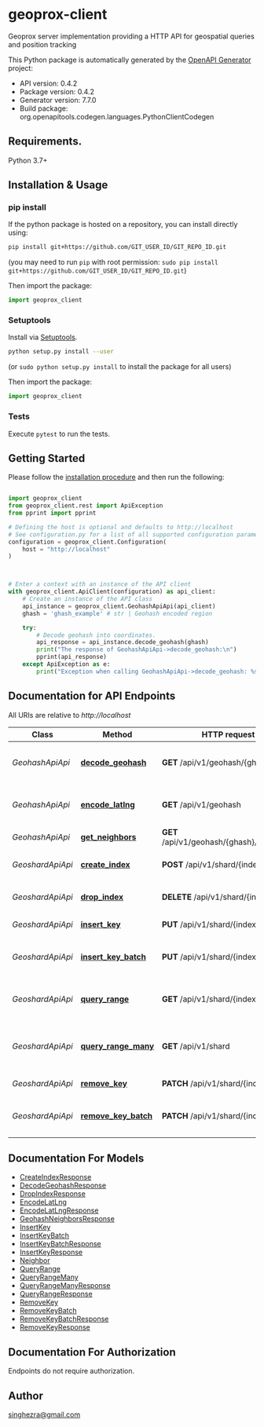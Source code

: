 # geoprox-client
Geoprox server implementation providing a HTTP API for geospatial queries and position tracking

This Python package is automatically generated by the [OpenAPI Generator](https://openapi-generator.tech) project:

- API version: 0.4.2
- Package version: 0.4.2
- Generator version: 7.7.0
- Build package: org.openapitools.codegen.languages.PythonClientCodegen

## Requirements.

Python 3.7+

## Installation & Usage
### pip install

If the python package is hosted on a repository, you can install directly using:

```sh
pip install git+https://github.com/GIT_USER_ID/GIT_REPO_ID.git
```
(you may need to run `pip` with root permission: `sudo pip install git+https://github.com/GIT_USER_ID/GIT_REPO_ID.git`)

Then import the package:
```python
import geoprox_client
```

### Setuptools

Install via [Setuptools](http://pypi.python.org/pypi/setuptools).

```sh
python setup.py install --user
```
(or `sudo python setup.py install` to install the package for all users)

Then import the package:
```python
import geoprox_client
```

### Tests

Execute `pytest` to run the tests.

## Getting Started

Please follow the [installation procedure](#installation--usage) and then run the following:

```python

import geoprox_client
from geoprox_client.rest import ApiException
from pprint import pprint

# Defining the host is optional and defaults to http://localhost
# See configuration.py for a list of all supported configuration parameters.
configuration = geoprox_client.Configuration(
    host = "http://localhost"
)



# Enter a context with an instance of the API client
with geoprox_client.ApiClient(configuration) as api_client:
    # Create an instance of the API class
    api_instance = geoprox_client.GeohashApiApi(api_client)
    ghash = 'ghash_example' # str | Geohash encoded region

    try:
        # Decode geohash into coordinates.
        api_response = api_instance.decode_geohash(ghash)
        print("The response of GeohashApiApi->decode_geohash:\n")
        pprint(api_response)
    except ApiException as e:
        print("Exception when calling GeohashApiApi->decode_geohash: %s\n" % e)

```

## Documentation for API Endpoints

All URIs are relative to *http://localhost*

Class | Method | HTTP request | Description
------------ | ------------- | ------------- | -------------
*GeohashApiApi* | [**decode_geohash**](docs/GeohashApiApi.md#decode_geohash) | **GET** /api/v1/geohash/{ghash} | Decode geohash into coordinates.
*GeohashApiApi* | [**encode_latlng**](docs/GeohashApiApi.md#encode_latlng) | **GET** /api/v1/geohash | Encode coordinates into geohash
*GeohashApiApi* | [**get_neighbors**](docs/GeohashApiApi.md#get_neighbors) | **GET** /api/v1/geohash/{ghash}/neighbors | Neighboring regions
*GeoshardApiApi* | [**create_index**](docs/GeoshardApiApi.md#create_index) | **POST** /api/v1/shard/{index} | Create geospatial index
*GeoshardApiApi* | [**drop_index**](docs/GeoshardApiApi.md#drop_index) | **DELETE** /api/v1/shard/{index} | Deletes geospatial index
*GeoshardApiApi* | [**insert_key**](docs/GeoshardApiApi.md#insert_key) | **PUT** /api/v1/shard/{index} | Insert key into index
*GeoshardApiApi* | [**insert_key_batch**](docs/GeoshardApiApi.md#insert_key_batch) | **PUT** /api/v1/shard/{index}/batch | Insert multiple keys into index
*GeoshardApiApi* | [**query_range**](docs/GeoshardApiApi.md#query_range) | **GET** /api/v1/shard/{index} | Search index for objects nearby
*GeoshardApiApi* | [**query_range_many**](docs/GeoshardApiApi.md#query_range_many) | **GET** /api/v1/shard | Search multiple indices for objects nearby
*GeoshardApiApi* | [**remove_key**](docs/GeoshardApiApi.md#remove_key) | **PATCH** /api/v1/shard/{index} | Remove key from index
*GeoshardApiApi* | [**remove_key_batch**](docs/GeoshardApiApi.md#remove_key_batch) | **PATCH** /api/v1/shard/{index}/batch | Remove multiple keys from index


## Documentation For Models

 - [CreateIndexResponse](docs/CreateIndexResponse.md)
 - [DecodeGeohashResponse](docs/DecodeGeohashResponse.md)
 - [DropIndexResponse](docs/DropIndexResponse.md)
 - [EncodeLatLng](docs/EncodeLatLng.md)
 - [EncodeLatLngResponse](docs/EncodeLatLngResponse.md)
 - [GeohashNeighborsResponse](docs/GeohashNeighborsResponse.md)
 - [InsertKey](docs/InsertKey.md)
 - [InsertKeyBatch](docs/InsertKeyBatch.md)
 - [InsertKeyBatchResponse](docs/InsertKeyBatchResponse.md)
 - [InsertKeyResponse](docs/InsertKeyResponse.md)
 - [Neighbor](docs/Neighbor.md)
 - [QueryRange](docs/QueryRange.md)
 - [QueryRangeMany](docs/QueryRangeMany.md)
 - [QueryRangeManyResponse](docs/QueryRangeManyResponse.md)
 - [QueryRangeResponse](docs/QueryRangeResponse.md)
 - [RemoveKey](docs/RemoveKey.md)
 - [RemoveKeyBatch](docs/RemoveKeyBatch.md)
 - [RemoveKeyBatchResponse](docs/RemoveKeyBatchResponse.md)
 - [RemoveKeyResponse](docs/RemoveKeyResponse.md)


<a id="documentation-for-authorization"></a>
## Documentation For Authorization

Endpoints do not require authorization.


## Author

singhezra@gmail.com


